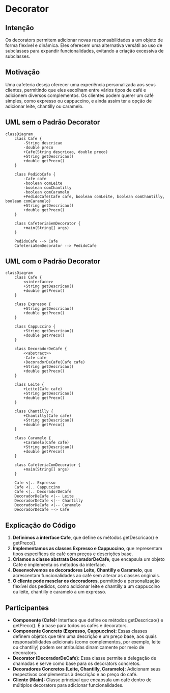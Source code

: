 # Decorator

## Intenção
Os decorators permitem adicionar novas responsabilidades a um objeto de forma flexível e dinâmica. Eles oferecem uma alternativa versátil ao uso de subclasses para expandir funcionalidades, evitando a criação excessiva de subclasses.

## Motivação
Uma cafeteria deseja oferecer uma experiência personalizada aos seus clientes, permitindo que eles escolham entre vários tipos de café e adicionem diversos complementos. Os clientes podem querer um café simples, como expresso ou cappuccino, e ainda assim ter a opção de adicionar leite, chantilly ou caramelo.

## UML sem o Padrão Decorator
```mermaid
classDiagram
    class Cafe {
        -String descricao
        -double preco
        +Cafe(String descricao, double preco)
        +String getDescricao()
        +double getPreco()
    }

    class PedidoCafe {
        -Cafe cafe
        -boolean comLeite
        -boolean comChantilly
        -boolean comCaramelo
        +PedidoCafe(Cafe cafe, boolean comLeite, boolean comChantilly, boolean comCaramelo)
        +String getDescricao()
        +double getPreco()
    }

    class CafeteriaSemDecorator {
        +main(String[] args)
    }

    PedidoCafe --> Cafe
    CafeteriaSemDecorator --> PedidoCafe
```

## UML com o Padrão Decorator
```mermaid
classDiagram
    class Cafe {
        <<interface>>
        +String getDescricao()
        +double getPreco()
    }

    class Expresso {
        +String getDescricao()
        +double getPreco()
    }

    class Cappuccino {
        +String getDescricao()
        +double getPreco()
    }

    class DecoradorDeCafe {
        <<abstract>>
        -Cafe cafe
        +DecoradorDeCafe(Cafe cafe)
        +String getDescricao()
        +double getPreco()
    }

    class Leite {
        +Leite(Cafe cafe)
        +String getDescricao()
        +double getPreco()
    }

    class Chantilly {
        +Chantilly(Cafe cafe)
        +String getDescricao()
        +double getPreco()
    }

    class Caramelo {
        +Caramelo(Cafe cafe)
        +String getDescricao()
        +double getPreco()
    }

    class CafeteriaComDecorator {
        +main(String[] args)
    }

    Cafe <|.. Expresso
    Cafe <|.. Cappuccino
    Cafe <|.. DecoradorDeCafe
    DecoradorDeCafe <|-- Leite
    DecoradorDeCafe <|-- Chantilly
    DecoradorDeCafe <|-- Caramelo
    DecoradorDeCafe --> Cafe
```

## Explicação do Código
1. **Definimos a interface Cafe**, que define os métodos getDescricao() e getPreco().
2. **Implementamos as classes Expresso e Cappuccino**, que representam tipos específicos de café com preços e descrições base.
3. **Criamos a classe abstrata DecoradorDeCafe**, que encapsula um objeto Cafe e implementa os métodos da interface.
4. **Desenvolvemos os decoradores Leite, Chantilly e Caramelo**, que acrescentam funcionalidades ao café sem alterar as classes originais.
5. **O cliente pode mesclar os decoradores**, permitindo a personalização flexível dos pedidos, como adicionar leite e chantilly a um cappuccino ou leite, chantilly e caramelo a um expresso.

## Participantes

- **Componente (Cafe):** Interface que define os métodos getDescricao() e getPreco(). É a base para todos os cafés e decorators.
- **Componente Concreto (Expresso, Cappuccino):** Essas classes definem objetos que têm uma descrição e um preço base, aos quais responsabilidades adicionais (como complementos, por exemplo, leite ou chantilly) podem ser atribuídas dinamicamente por meio de decorators.  
- **Decorator (DecoradorDeCafe):** Essa classe permite a delegação de chamadas e serve como base para os decorators concretos.
- **Decoradores Concretos (Leite, Chantilly, Caramelo):** Adicionam seus respectivos complementos à descrição e ao preço do café.  
- **Cliente (Main):** Classe principal que encapsula um café dentro de múltiplos decorators para adicionar funcionalidades. 
